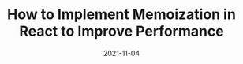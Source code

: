 ---
date: 2021-11-04
hidden: true
publisher: sitepointdotcom
tags:
  - react
  - performance
  - memoization
target_url: https://www.sitepoint.com/implement-memoization-in-react-to-improve-performance/
title: How to Implement Memoization in React to Improve Performance
---